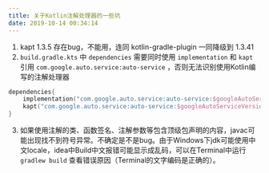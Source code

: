 ```yaml
---
title: 关于Kotlin注解处理器的一些坑
date: 2019-10-14 00:34:14
---
```


1. kapt 1.3.5 存在bug，不能用，连同 kotlin-gradle-plugin 一同降级到 1.3.41
2. `build.gradle.kts` 中 `dependencies` 需要同时使用 `implementation` 和 `kapt` 引用 `com.google.auto.service:auto-service` ，否则无法识别使用Kotlin编写的注解处理器
```kotlin
dependencies{
    implementation("com.google.auto.service:auto-service:$googleAutoServiceVersion")
    kapt("com.google.auto.service:auto-service:$googleAutoServiceVersion")
}
```
3. 如果使用注解的类、函数签名、注解参数等包含顶级包声明的内容，javac可能出现找不到符号异常。不确定是不是bug。由于Windows下jdk可能使用中文locale，idea中Build中文报错可能显示成乱码，可以在Terminal中运行 `gradlew build` 查看错误原因（Terminal的文字编码是正确的）。